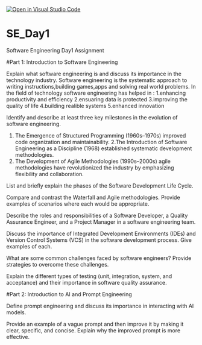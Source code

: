 [![Open in Visual Studio Code](https://classroom.github.com/assets/open-in-vscode-2e0aaae1b6195c2367325f4f02e2d04e9abb55f0b24a779b69b11b9e10269abc.svg)](https://classroom.github.com/online_ide?assignment_repo_id=18535499&assignment_repo_type=AssignmentRepo)
# SE_Day1
Software Engineering Day1 Assignment

#Part 1: Introduction to Software Engineering

Explain what software engineering is and discuss its importance in the technology industry.
Software engineering is the systematic approach to writing instructions,building games,apps  and solving real world problems.
In the field of technology software engineering has helped in :
1.enhancing productivity and efficiency
2.ensuaring data is protected 
3.improving the quality of life
4.building realible systems
5.enhanced innovation 



Identify and describe at least three key milestones in the evolution of software engineering.
1. The Emergence of Structured Programming (1960s–1970s)
   improved code organization and maintainability.
2.The Introduction of Software Engineering as a Discipline (1968)
established systematic development methodologies.
3. The Development of Agile Methodologies (1990s–2000s)
    agile methodologies have revolutionized the industry by emphasizing flexibility and collaboration.

List and briefly explain the phases of the Software Development Life Cycle.


Compare and contrast the Waterfall and Agile methodologies. Provide examples of scenarios where each would be appropriate.


Describe the roles and responsibilities of a Software Developer, a Quality Assurance Engineer, and a Project Manager in a software engineering team.


Discuss the importance of Integrated Development Environments (IDEs) and Version Control Systems (VCS) in the software development process. Give examples of each.


What are some common challenges faced by software engineers? Provide strategies to overcome these challenges.


Explain the different types of testing (unit, integration, system, and acceptance) and their importance in software quality assurance.


#Part 2: Introduction to AI and Prompt Engineering


Define prompt engineering and discuss its importance in interacting with AI models.


Provide an example of a vague prompt and then improve it by making it clear, specific, and concise. Explain why the improved prompt is more effective.
